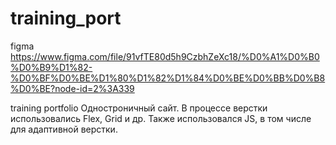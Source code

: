 # training_port
figma https://www.figma.com/file/91vfTE80d5h9CzbhZeXc18/%D0%A1%D0%B0%D0%B9%D1%82-%D0%BF%D0%BE%D1%80%D1%82%D1%84%D0%BE%D0%BB%D0%B8%D0%BE?node-id=2%3A339

training portfolio
Одностроничный сайт. В процессе верстки использовались Flex, Grid и др. Также использовался JS, в том числе для адаптивной верстки.
